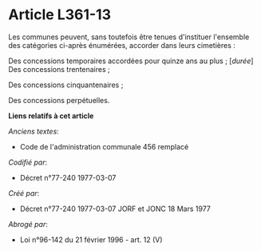 # Article L361-13

Les communes peuvent, sans toutefois être tenues d'instituer l'ensemble des catégories ci-après énumérées, accorder dans
leurs cimetières :

Des concessions temporaires accordées pour quinze ans au plus ; [*durée*]        Des concessions trentenaires ;

Des concessions cinquantenaires ;

Des concessions perpétuelles.

**Liens relatifs à cet article**

_Anciens textes_:

  - Code de l'administration communale 456 remplacé

_Codifié par_:

  - Décret n°77-240 1977-03-07

_Créé par_:

  - Décret n°77-240 1977-03-07 JORF et JONC 18 Mars 1977

_Abrogé par_:

  - Loi n°96-142 du 21 février 1996 - art. 12 (V)

